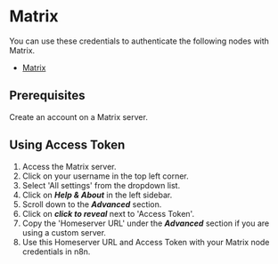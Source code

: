 # Matrix

You can use these credentials to authenticate the following nodes with Matrix.

- [Matrix](/integrations/builtin/app-nodes/n8n-nodes-base.matrix/)

## Prerequisites

Create an account on a Matrix server.

## Using Access Token

1. Access the Matrix server.
2. Click on your username in the top left corner.
3. Select 'All settings' from the dropdown list.
4. Click on ***Help & About*** in the left sidebar.
5. Scroll down to the ***Advanced*** section.
6. Click on ***click to reveal*** next to 'Access Token'.
7. Copy the 'Homeserver URL' under the ***Advanced*** section if you are using a custom server.
8. Use this Homeserver URL and Access Token with your Matrix node credentials in n8n.
